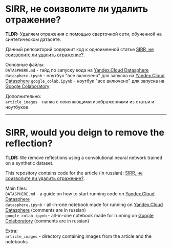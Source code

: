 # SIRR, не соизволите ли удалить отражение?
**TLDR:** Удаляем отражения с помощью сверточной сети, обученной на синтетическом датасете.

Данный репозиторий содержит код к одноименной статье [SIRR, не соизволите ли удалить отражение?](https://habr.com/ru/company/yandex/blog/557158/).  

Основные файлы:  
`DATASPHERE.md` - гайд по запуску кода на [Yandex.Cloud Datasphere](https://cloud.yandex.ru/services/datasphere)  
`datasphere.ipynb` - ноутбук "все включено" для запуска на [Yandex.Cloud Datasphere](https://cloud.yandex.ru/services/datasphere)
`google_colab.ipynb` - ноутбук "все включено" для запуска на [Google Colaboratory](https://colab.research.google.com/notebooks/intro.ipynb)

Дополнительно:  
`article_images` - папка с поясняющими изображениями из статьи и ноутбуков


----

# SIRR, would you deign to remove the reflection?

**TLDR:** We remove reflections using a convolutional neural network trained on a synthetic dataset.

This repository contains code for the article (in russian): [SIRR, не соизволите ли удалить отражение?](https://habr.com/ru/company/yandex/blog/557158/).

Main files:  
`DATASPHERE.md` - a guide on how to start running code on [Yandex.Cloud Datasphere](https://cloud.yandex.com/en-ru/services/datasphere)  
`datasphere.ipynb` - all-in-one notebook made for running on [Yandex.Cloud Datasphere](https://cloud.yandex.com/en-ru/services/datasphere) (comments are in russian)  
`google_colab.ipynb` - all-in-one notebook made for running on [Google Colaboratory](https://colab.research.google.com/notebooks/intro.ipynb) (comments are in russian)

Extra:  
`article_images` - directory containing images from the article and the notebooks

